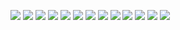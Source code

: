 ![](./image/5-1.png)
![](./image/5-2.png)
![](./image/5-3.png)
![](./image/5-4.png)
![](./image/5-5.png)
![](./image/5-6.png)
![](./image/5-7.png)
![](./image/5-8.png)
![](./image/5-9.png)
![](./image/5-10.png)
![](./image/5-11.png)
![](./image/5-12.png)
![](./image/5-13.png)